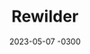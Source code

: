 ---
layout: default
title: Rewilder
date: 2023-05-07 -0300
categories: Branding, UX, UI, Frontend, Illustration
image: /img/rewilder-stamp.png
---